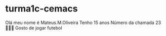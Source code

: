 # turma1c-cemacs
Olá meu nome é Mateus.M.Oliveira Tenho 15 anos Número da chamada 23🙋🏻‍♂️ Gosto de jogar futebol
